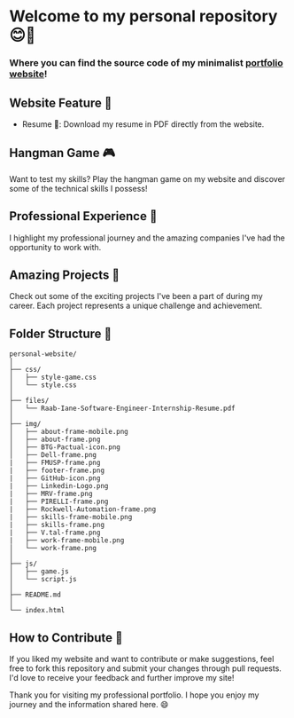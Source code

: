 # Welcome to my personal repository 😊🚀

### Where you can find the source code of my minimalist [portfolio website](https://raabiane.github.io/personal-website/)!

## Website Feature 🌟

- Resume 📄: Download my resume in PDF directly from the website.

## Hangman Game 🎮

Want to test my skills? Play the hangman game on my website and discover some of the technical skills I possess!

## Professional Experience 🏢

I highlight my professional journey and the amazing companies I've had the opportunity to work with.

## Amazing Projects 💼

Check out some of the exciting projects I've been a part of during my career. Each project represents a unique challenge and achievement.

## Folder Structure 📂

```
personal-website/
│
├── css/
│   ├── style-game.css
│   └── style.css
│
├── files/
│   └── Raab-Iane-Software-Engineer-Internship-Resume.pdf
│
├── img/
│   ├── about-frame-mobile.png
│   ├── about-frame.png
│   ├── BTG-Pactual-icon.png
│   ├── Dell-frame.png
|   ├── FMUSP-frame.png
|   ├── footer-frame.png
|   ├── GitHub-icon.png
|   ├── Linkedin-Logo.png
|   ├── MRV-frame.png
|   ├── PIRELLI-frame.png
|   ├── Rockwell-Automation-frame.png
|   ├── skills-frame-mobile.png
|   ├── skills-frame.png
|   ├── V.tal-frame.png
|   ├── work-frame-mobile.png
│   └── work-frame.png
│
├── js/
│   ├── game.js
│   └── script.js
│
├── README.md
│
└── index.html
```

## How to Contribute 🤝

If you liked my website and want to contribute or make suggestions, feel free to fork this repository and submit your changes through pull requests. I'd love to receive your feedback and further improve my site!

Thank you for visiting my professional portfolio. I hope you enjoy my journey and the information shared here. 😄